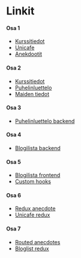 Linkit
===
#### Osa 1
- [Kurssitiedot](https://github.com/S4ndyk-fullstack/kurssitiedot/tree/osa1)
- [Unicafe](https://github.com/S4ndyk-fullstack/unicafe)
- [Anekdootit](https://github.com/S4ndyk-fullstack/anekdootit)
#### Osa 2
- [Kurssitiedot](https://github.com/S4ndyk-fullstack/kurssitiedot/tree/osa2)
- [Puhelinluettelo](https://github.com/S4ndyk-fullstack/puhelinluettelo/tree/osa2)
- [Maiden tiedot](https://github.com/S4ndyk-fullstack/maiden-tiedot)
#### Osa 3
- [Puhelinluettelo backend](https://github.com/S4ndyk-fullstack/puhelinluettelo-backend)
#### Osa 4
- [Blogilista backend](https://github.com/S4ndyk-fullstack/blogilista-backend)
#### Osa 5
- [Blogilista frontend](https://github.com/S4ndyk-fullstack/bloglist-frontend)
- [Custom hooks](https://github.com/S4ndyk-fullstack/custom-hooks)
#### Osa 6
- [Redux anecdote](https://github.com/S4ndyk-fullstack/redux-anecdotes)
- [Unicafe redux](https://github.com/S4ndyk-fullstack/unicafe-redux)
#### Osa 7
- [Routed anecdotes](https://github.com/S4ndyk-fullstack/routed-anecdotes)
- [Bloglist redux](https://github.com/S4ndyk-fullstack/bloglist-redux)
